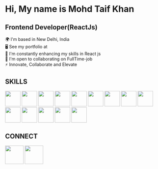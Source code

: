 
# Hi, My name is Mohd Taif Khan  

## Frontend Developer(ReactJs)

🌍  I'm based in New Delhi, India  
🖥️  See my portfolio at  
🧠  I'm constantly enhancing my skills in React js  
🤝  I'm open to collaborating on FullTime-job  
⚡  Innovate, Collaborate and Elevate

## SKILLS
<div>
  <img src="https://externlabs.com/blogs/wp-content/uploads/2021/10/what-is-react-1024x724.png" width="50" height="50"/>  
  <img src="https://encrypted-tbn0.gstatic.com/images?q=tbn:ANd9GcRahlSejzDGSgwThwRuvVZyYCQZ2NuzPFo8Pw&s" width="50" height="50"/>  
  <img src="https://encrypted-tbn0.gstatic.com/images?q=tbn:ANd9GcSfkMYb955fj7IRiw-8g6gmn5GoZzKni1Kv8g&s" width="50" height="50"/>  
  <img src="https://miro.medium.com/v2/resize:fit:500/1*tOI6UC5EaS2fPItCesI-AQ.png" width="50" height="50"/>  
  <img src="https://avatars.githubusercontent.com/u/18133?s=280&v=4" width="50" height="50"/>  
  <img src="https://encrypted-tbn0.gstatic.com/images?q=tbn:ANd9GcSbqj9Ii13d6hx5a9kyLnC5A8A96LDSaSZv_w&s" width="50" height="50"/>  
  <img src="https://encrypted-tbn0.gstatic.com/images?q=tbn:ANd9GcSIFiPWJcOeAPqj7PVWkedswcs2DpFPN5ek4g&s" width="50" height="50"/>  
  <img src="https://visual-regresion-testing.firebaseapp.com/parceljs.c11a4bd0.png" width="50" height="50"/>
  <img src="https://miro.medium.com/v2/resize:fit:600/1*N8qmsSNp1KaFneI1-FB3fw.png" width="50" height="50"/>
  <img src="https://strapi.dhiwise.com/uploads/react_testing_libraries_and_tools_of_2022_4_0497c85e98.png" width="50" height="50"/>
  <img src="https://iconape.com/wp-content/files/ez/353342/png/javascript-logo.png" width="50" height="50"/>  
  <img src="https://upload.wikimedia.org/wikipedia/commons/thumb/4/4f/Microsoft_Office_2013-2019_logo_and_wordmark.svg/2560px-Microsoft_Office_2013-2019_logo_and_wordmark.svg.png" width="50" height="50"/>
  <img src="https://upload.wikimedia.org/wikipedia/commons/d/de/HTML5_oval_logo.png" width="50" height="50"/>  
  <img src="https://encrypted-tbn0.gstatic.com/images?q=tbn:ANd9GcTo6sjz_QEFa69ZH-GwtS7asI_yQjaKSIwgIw&s" width="50" height="50"/>
</div>

## CONNECT
<div>
 <img src="https://encrypted-tbn0.gstatic.com/images?q=tbn:ANd9GcROp-tVE-R6e5Uw_LRnOl1kC5MMXciei-j0VQ&s" width="60" height="60"/>  
 <img src="https://akm-img-a-in.tosshub.com/indiatoday/images/story/202010/Google_Gmail_New_Logo_India_To_1200x768.jpeg" width="60" height="60"/>
 </div>
 



